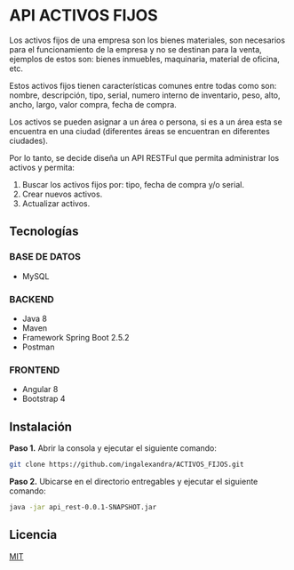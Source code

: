# API ACTIVOS FIJOS

Los activos fijos de una empresa son los bienes materiales, son necesarios para el
funcionamiento de la empresa y no se destinan para la venta, ejemplos de estos son: bienes
inmuebles, maquinaria, material de oficina, etc.

Estos activos fijos tienen características comunes entre todas como son: nombre, descripción,
tipo, serial, numero interno de inventario, peso, alto, ancho, largo, valor compra, fecha de
compra.

Los activos se pueden asignar a un área o persona, si es a un área esta se encuentra en una
ciudad (diferentes áreas se encuentran en diferentes ciudades).

Por lo tanto, se decide diseña un API RESTFul que permita administrar los activos y permita:

1. Buscar los activos fijos por: tipo, fecha de compra y/o serial.
2. Crear nuevos activos.
3. Actualizar activos.

## Tecnologías

### BASE DE DATOS
* MySQL

### BACKEND
* Java 8
* Maven
* Framework Spring Boot 2.5.2
* Postman

### FRONTEND
* Angular 8
* Bootstrap 4

## Instalación

**Paso 1.** Abrir la consola y ejecutar el siguiente comando:
```bash
git clone https://github.com/ingalexandra/ACTIVOS_FIJOS.git
```

**Paso 2.** Ubicarse en el directorio entregables y ejecutar el siguiente comando:
```bash
java -jar api_rest-0.0.1-SNAPSHOT.jar
```

## Licencia
[MIT](https://choosealicense.com/licenses/mit/)
